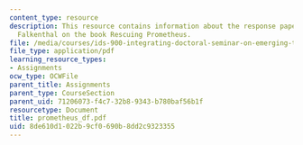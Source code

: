 ```yaml
---
content_type: resource
description: This resource contains information about the response paper by Dietrich
  Falkenthal on the book Rescuing Prometheus.
file: /media/courses/ids-900-integrating-doctoral-seminar-on-emerging-technologies-fall-2005/8de610d1022b9cf0690b8dd2c9323355_prometheus_df.pdf
file_type: application/pdf
learning_resource_types:
- Assignments
ocw_type: OCWFile
parent_title: Assignments
parent_type: CourseSection
parent_uid: 71206073-f4c7-32b8-9343-b780baf56b1f
resourcetype: Document
title: prometheus_df.pdf
uid: 8de610d1-022b-9cf0-690b-8dd2c9323355
---
```

